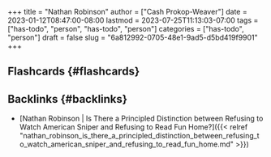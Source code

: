 +++
title = "Nathan Robinson"
author = ["Cash Prokop-Weaver"]
date = 2023-01-12T08:47:00-08:00
lastmod = 2023-07-25T11:13:03-07:00
tags = ["has-todo", "person", "has-todo", "person"]
categories = ["has-todo", "person"]
draft = false
slug = "6a812992-0705-48e1-9ad5-d5bd419f9901"
+++

## Flashcards {#flashcards}


## Backlinks {#backlinks}

-   [Nathan Robinson | Is There a Principled Distinction between Refusing to Watch American Sniper and Refusing to Read Fun Home?]({{< relref "nathan_robinson_is_there_a_principled_distinction_between_refusing_to_watch_american_sniper_and_refusing_to_read_fun_home.md" >}})
